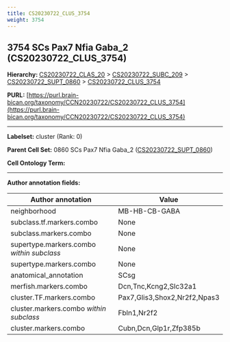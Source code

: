 ```yaml
---
title: CS20230722_CLUS_3754
weight: 3754
---
```

## 3754 SCs Pax7 Nfia Gaba_2 (CS20230722_CLUS_3754)
<b>Hierarchy: </b>
[CS20230722_CLAS_20](../CS20230722_CLAS_20) >
[CS20230722_SUBC_209](../CS20230722_SUBC_209) >
[CS20230722_SUPT_0860](../CS20230722_SUPT_0860) >
[CS20230722_CLUS_3754](../CS20230722_CLUS_3754)

**PURL:** [https://purl.brain-bican.org/taxonomy/CCN20230722/CS20230722_CLUS_3754](https://purl.brain-bican.org/taxonomy/CCN20230722/CS20230722_CLUS_3754)

---


**Labelset:** cluster (Rank: 0)

**Parent Cell Set:** 0860 SCs Pax7 Nfia Gaba_2 ([CS20230722_SUPT_0860](../CS20230722_SUPT_0860))



**Cell Ontology Term:** 

[MARKER GENES.]: #


---

[TRANSFERRED ANNOTATIONS.]: #


[AUTHOR ANNOTATION FIELDS.]: #


**Author annotation fields:**

| Author annotation | Value |
|-------------------|-------|
|neighborhood|MB-HB-CB-GABA|
|subclass.tf.markers.combo|None|
|subclass.markers.combo|None|
|supertype.markers.combo _within subclass_|None|
|supertype.markers.combo|None|
|anatomical_annotation|SCsg|
|merfish.markers.combo|Dcn,Tnc,Kcng2,Slc32a1|
|cluster.TF.markers.combo|Pax7,Glis3,Shox2,Nr2f2,Npas3|
|cluster.markers.combo _within subclass_|Fbln1,Nr2f2|
|cluster.markers.combo|Cubn,Dcn,Glp1r,Zfp385b|
